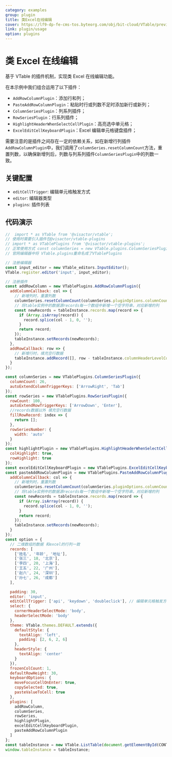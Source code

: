 ```yaml
---
category: examples
group: plugin
title: 类Excel在线编辑
cover: https://lf9-dp-fe-cms-tos.byteorg.com/obj/bit-cloud/VTable/preview/excel-online-editing.gif
link: plugin/usage
option: plugins
---
```


# 类 Excel 在线编辑

基于 VTable 的插件机制，实现类 Excel 在线编辑功能。

在本示例中我们组合运用了以下插件：

- `AddRowColumnPlugin`：添加行和列；
- `PasteAddRowColumnPlugin`：粘贴时行或列数不足时添加新行或新列；
- `ColumnSeriesPlugin`：列系列插件；
- `RowSeriesPlugin`：行系列插件；
- `HighlightHeaderWhenSelectCellPlugin`：高亮选中单元格；
- `ExcelEditCellKeyboardPlugin`：Excel 编辑单元格键盘插件；

需要注意的是插件之间存在一定的依赖关系，如在新增行列插件`AddRowColumnPlugin`中，我们调用了`columnSeries.resetColumnCount`方法，重置列数，以确保新增列后，列数与列系列插件`ColumnSeriesPlugin`中的列数一致。

## 关键配置

- `editCellTrigger`: 编辑单元格触发方式
- `editor`: 编辑器类型
- `plugins`: 插件列表

## 代码演示

```javascript livedemo template=vtable
//  import * as VTable from '@visactor/vtable';
// 使用时需要引入插件包@visactor/vtable-plugins
// import * as VTablePlugins from '@visactor/vtable-plugins';
// 正常使用方式 const columnSeries = new VTable.plugins.ColumnSeriesPlugin({});
// 官网编辑器中将 VTable.plugins重命名成了VTablePlugins

// 注册编辑器
const input_editor = new VTable_editors.InputEditor();
VTable.register.editor('input', input_editor);

// 注册插件
const addRowColumn = new VTablePlugins.AddRowColumnPlugin({
  addColumnCallback: col => {
    // 新增列时，重置列数
    columnSeries.resetColumnCount(columnSeries.pluginOptions.columnCount + 1);
    // 将table实例中的数据源records每一个数组中新增一个空字符串，对应新增的列
    const newRecords = tableInstance.records.map(record => {
      if (Array.isArray(record)) {
        record.splice(col - 1, 0, '');
      }
      return record;
    });
    tableInstance.setRecords(newRecords);
  },
  addRowCallback: row => {
    // 新增行时，填充空行数据
    tableInstance.addRecord([], row - tableInstance.columnHeaderLevelCount);
  }
});

const columnSeries = new VTablePlugins.ColumnSeriesPlugin({
  columnCount: 26,
  autoExtendColumnTriggerKeys: ['ArrowRight', 'Tab']
});
const rowSeries = new VTablePlugins.RowSeriesPlugin({
  rowCount: 100,
  autoExtendRowTriggerKeys: ['ArrowDown', 'Enter'],
  //records数据以外 填充空行数据
  fillRowRecord: index => {
    return [];
  },
  rowSeriesNumber: {
    width: 'auto'
  }
});
const highlightPlugin = new VTablePlugins.HighlightHeaderWhenSelectCellPlugin({
  colHighlight: true,
  rowHighlight: true
});
const excelEditCellKeyboardPlugin = new VTablePlugins.ExcelEditCellKeyboardPlugin();
const pasteAddRowColumnPlugin = new VTablePlugins.PasteAddRowColumnPlugin({
  addColumnCallback: col => {
    // 新增列时，重置列数
    columnSeries.resetColumnCount(columnSeries.pluginOptions.columnCount + 1);
    // 将table实例中的数据源records每一个数组中新增一个空字符串，对应新增的列
    const newRecords = tableInstance.records.map(record => {
      if (Array.isArray(record)) {
        record.splice(col - 1, 0, '');
      }
      return record;
    });
    tableInstance.setRecords(newRecords);
  }
});
const option = {
  // 二维数组的数据 和excel的行列一致
  records: [
    ['姓名', '年龄', '地址'],
    ['张三', 18, '北京'],
    ['李四', 20, '上海'],
    ['王五', 22, '广州'],
    ['赵六', 24, '深圳'],
    ['孙七', 26, '成都']
  ],

  padding: 30,
  editor: 'input',
  editCellTrigger: ['api', 'keydown', 'doubleclick'], // 编辑单元格触发方式
  select: {
    cornerHeaderSelectMode: 'body',
    headerSelectMode: 'body'
  },
  theme: VTable.themes.DEFAULT.extends({
    defaultStyle: {
      textAlign: 'left',
      padding: [2, 6, 2, 6]
    },
    headerStyle: {
      textAlign: 'center'
    }
  }),
  frozenColCount: 1,
  defaultRowHeight: 30,
  keyboardOptions: {
    moveFocusCellOnEnter: true,
    copySelected: true,
    pasteValueToCell: true
  },
  plugins: [
    addRowColumn,
    columnSeries,
    rowSeries,
    highlightPlugin,
    excelEditCellKeyboardPlugin,
    pasteAddRowColumnPlugin
  ]
};
const tableInstance = new VTable.ListTable(document.getElementById(CONTAINER_ID), option);
window.tableInstance = tableInstance;
```

